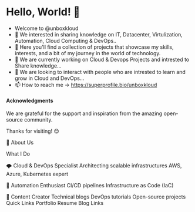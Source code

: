 # Hello, World! 👋
- Welcome to @unboxkloud
- 👀 We interested in sharing knowledge on IT, Datacenter, Virtulization, Automation, Cloud Computing & DevOps..
- 🚀 Here you'll find a collection of projects that showcase my skills, interests, and a bit of my journey in the world of technology.
- 🌱 We are currently working on Cloud & Devops Projects and intrested to Share knowledge...
- 💞️ We are looking to interact with people who are intrested to learn and grow in Cloud and DevOps...
- 📫 How to reach me -> https://superprofile.bio/unboxkloud

#### Acknowledgments

We are grateful for the support and inspiration from the amazing open-source community.

Thanks for visiting! 😊

💫 About Us

What I Do

🌩️ Cloud & DevOps Specialist
Architecting scalable infrastructures
AWS, Azure, Kubernetes expert

🤖 Automation Enthusiast
CI/CD pipelines
Infrastructure as Code (IaC)

📝 Content Creator
Technical blogs
DevOps tutorials
Open-source projects
Quick Links
Portfolio Resume Blog Links
<!---
unboxkloud/unboxkloud is a ✨ special ✨ repository because its `README.md` (this file) appears on your GitHub profile.
You can click the Preview link to take a look at your changes.
--->
